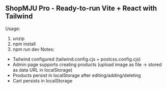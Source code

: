 ShopMJU Pro - Ready-to-run Vite + React with Tailwind
----------------------------------------------------
Usage:
  1. unzip
  2. npm install
  3. npm run dev
Notes:
  - Tailwind configured (tailwind.config.cjs + postcss.config.cjs)
  - Admin page supports creating products (upload image as file -> stored as data URL in localStorage)
  - Products persist in localStorage after editing/adding/deleting
  - Cart persists in localStorage
